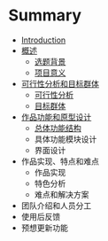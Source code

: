 # Summary

* [Introduction](README.md)
* [概述](1_gai_shu.md)
   * [选题背景](xuan_ti_bei_jing.md)
   * [项目意义](xiangmu_yi_yi.md)
* [可行性分析和目标群体](kexingxing_fen_xi_he_mu_biao_qun_ti_md.md)
   * [可行性分析](ke_xing_xing_fen_xi.md)
   * [目标群体](mu_biao_qun_ti.md)
* [作品功能和原型设计](zuo_pin_gong_neng_he_yuan_xing_she_ji.md)
   * [总体功能结构](zong_ti_gong_neng_jie_gou.md)
   * 具体功能模块设计
   * 界面设计
* 作品实现、特点和难点
   * 作品实现
   * 特色分析
   * 难点和解决方案
* 团队介绍和人员分工
* 使用后反馈
* 预想更新功能

